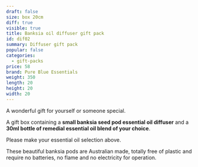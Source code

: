 ```yaml
---
draft: false
size: box 20cm
diff: true
visible: true
title: Banksia oil diffuser gift pack
id: dif02
summary: Diffuser gift pack
popular: false
categories:
  - gift-packs
price: 58
brand: Pure Blue Essentials
weight: 350
length: 20
height: 20
width: 20
---
```

A﻿ wonderful gift for yourself or someone special.

A﻿ gift box ﻿containing a **small banksia seed pod essential oil diffuser** and a **30ml bottle of remedial essential oil blend of your choice**.

Please make your essential oil selection above. 

T﻿hese beautiful banksia pods are Australian made, totally free of plastic and require no batteries, no flame and no electricity for operation.